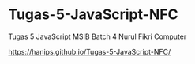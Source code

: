 # Tugas-5-JavaScript-NFC
Tugas 5 JavaScript MSIB Batch 4 Nurul Fikri Computer

https://hanips.github.io/Tugas-5-JavaScript-NFC/
